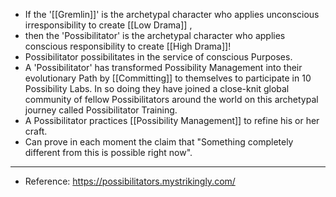 - If the '[[Gremlin]]' is the archetypal character who applies unconscious irresponsibility to create [[Low Drama]] ,
- then the 'Possibilitator' is the archetypal character who applies conscious responsibility to create [[High Drama]]!
- Possibilitator possibilitates in the service of conscious Purposes.
- A 'Possibilitator' has transformed Possibility Management into their evolutionary Path by [[Committing]] to themselves to participate in 10 Possibility Labs. In so doing they have joined a close-knit global community of fellow Possibilitators around the world on this archetypal journey called Possibilitator Training.
- A Possibilitator practices [[Possibility Management]] to refine his or her craft.
- Can prove in each moment the claim that "Something completely different from this is possible right now".
- ---
- Reference: https://possibilitators.mystrikingly.com/